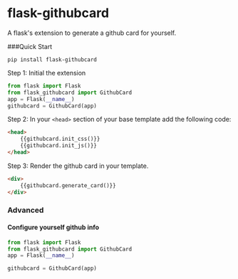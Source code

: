 # flask-githubcard
A flask's extension to generate a github card for yourself.

###Quick Start 
```shell
pip install flask-githubcard
```
 Step 1: Initial the extension
 ```python
from flask import Flask
from flask_githubcard import GithubCard
app = Flask(__name__)
githubcard = GithubCard(app)
```
Step 2: In your `<head>` section of your base template add the following code:
```html
<head>
    {{githubcard.init_css()}}
    {{githubcard.init_js()}}
</head>
```
Step 3: Render the github card in your template.
```html
<div>
    {{githubcard.generate_card()}}
</div>
```

### Advanced
#### Configure yourself github info
```python
from flask import Flask
from flask_githubcard import GithubCard
app = Flask(__name__)

githubcard = GithubCard(app)
```
